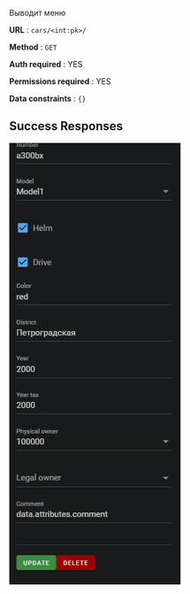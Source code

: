 Выводит меню

**URL** : `cars/<int:pk>/`

**Method** : `GET`

**Auth required** : YES

**Permissions required** : YES

**Data constraints** : `{}`

## Success Responses

![Alt text](car_update.png)